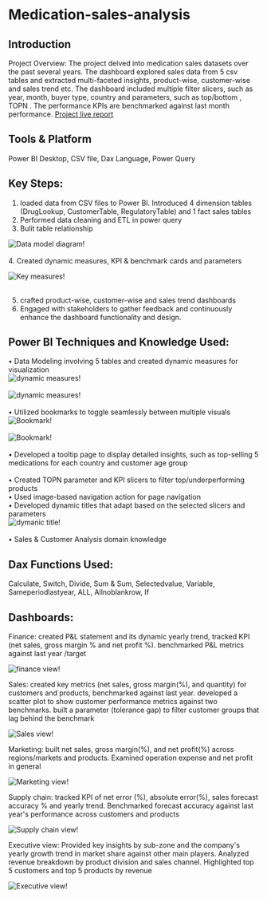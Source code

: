 # Medication-sales-analysis


## Introduction 
Project Overview: The project delved into medication sales datasets over the past several years. The dashboard explored sales data from 5 csv tables and extracted multi-faceted insights, product-wise, customer-wise and sales trend etc. The dashboard included multiple filter slicers, such as year, month, buyer type, country and parameters, such as top/bottom , TOPN . The performance KPIs are benchmarked against last month performance. [Project live report](https://app.powerbi.com/view?r=eyJrIjoiYjM1MzZlNWYtMmNjOS00N2U3LWJiODktYmVjODI5OGRjNzZhIiwidCI6ImM2ZTU0OWIzLTVmNDUtNDAzMi1hYWU5LWQ0MjQ0ZGM1YjJjNCJ9)



## Tools & Platform 
Power BI Desktop, CSV file, Dax Language, Power Query


## Key Steps:
1.	loaded data from CSV files to Power BI. Introduced 4 dimension tables (DrugLookup, CustomerTable, RegulatoryTable) and 1 fact sales tables
2.	Performed data cleaning and ETL in power query
3.	Bulit table relationship 
 
  ![Data model diagram!](https://github.com/user-attachments/assets/c2822d44-3a67-4b7e-b4fe-4246cfdafc19)<br><br>
4. Created dynamic measures, KPI & benchmark cards and parameters <br>

  ![Key measures!](https://github.com/user-attachments/assets/e8cb4587-b314-40a1-8320-dfd26caa9d6f)<br><br>
   
5. crafted product-wise, customer-wise and sales trend dashboards
6. Engaged with stakeholders to gather feedback and continuously enhance the dashboard functionality and design.



## Power BI Techniques and Knowledge Used:
• Data Modeling involving 5 tables and created dynamic measures for visualization<br>
 ![dynamic measures!](https://github.com/user-attachments/assets/f02d0518-de91-4166-b53f-a96697dd7319)<br><br>
 ![dynamic measures!](https://github.com/user-attachments/assets/835809ad-cfff-4626-b771-c2b499e1b9ec)<br><br>
•	Utilized bookmarks to toggle seamlessly between multiple visuals<br>
 ![Bookmark!](https://github.com/user-attachments/assets/818250b5-890f-4862-a275-2ceb2e225c03)<br><br>
 ![Bookmark!](https://github.com/user-attachments/assets/1517b6ec-2a86-4b6f-9ea0-c15bb21c5edc)<br><br>
•	Developed a tooltip page to display detailed insights, such as top-selling 5 medications for each country and customer age group <br><br>
•	Created TOPN parameter and KPI slicers to filter top/underperforming products <br>
• Used image-based navigation action for page navigation<br>
• Developed dynamic titles that adapt based on the selected slicers and parameters<br>
 ![dymanic title!](https://github.com/user-attachments/assets/ad03ee04-e2a9-4247-bfb7-75873add79a7)<br><br>
• Sales & Customer Analysis domain knowledge


## Dax Functions Used:
Calculate, Switch, Divide, Sum & Sum, Selectedvalue, Variable, Sameperiodlastyear, ALL, Allnoblankrow, If

## Dashboards:
Finance: created P&L statement and its dynamic yearly trend, tracked KPI (net sales, gross margin % and net profit %). benchmarked P&L metrics against last year /target

![finance view!](https://github.com/user-attachments/assets/f1064784-1674-48a4-a9e3-68e41bcca840)


  

Sales: created key metrics (net sales, gross margin(%), and quantity) for customers and products, benchmarked against last year. developed a scatter plot to show customer performance metrics against two benchmarks. built a parameter (tolerance gap) to filter customer groups that lag behind the benchmark 

![Sales view!](https://github.com/user-attachments/assets/b8f53bf5-1d13-4c65-ab0d-c21f12ec2a32)





Marketing: built net sales, gross margin(%), and net profit(%) across regions/markets and products. Examined operation expense and net profit in general

![Marketing view!](https://github.com/user-attachments/assets/19cc0eb3-e864-4cee-b492-55813f995862)



Supply chain: tracked KPI of net error (%), absolute error(%), sales forecast accuracy % and yearly trend. Benchmarked forecast accuracy against last year's performance across customers and products

![Supply chain view!](https://github.com/user-attachments/assets/fcd9f4e4-6b4d-4014-96d3-641c95c191f2)


Executive view: Provided key insights by sub-zone and the company's yearly growth trend in market share against other main players. Analyzed revenue breakdown by product division and sales channel. Highlighted top 5 customers and top 5 products by revenue

![Executive view!](https://github.com/user-attachments/assets/4d16dfaf-1ba2-4a3b-bbdc-ada5e7ec8779)





